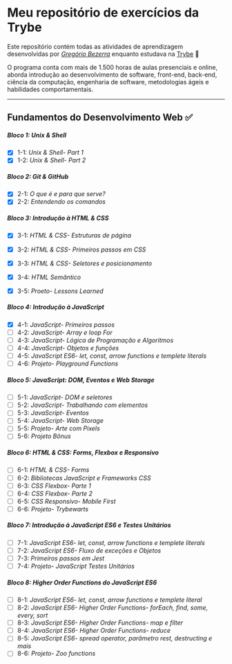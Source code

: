 # Meu repositório de exercícios da Trybe

Este repositório contém todas as atividades de aprendizagem desenvolvidas por _[Gregório Bezerra](https://www.linkedin.com/in/gregoriobezerra/)_ enquanto estudava na [Trybe](https://www.betrybe.com/) :rocket:

O programa conta com mais de 1.500 horas de aulas presenciais e online, aborda introdução ao desenvolvimento de software, front-end, back-end, ciência da computação, engenharia de software, metodologias ágeis e habilidades comportamentais.

---
## Fundamentos do Desenvolvimento Web :white_check_mark:

##### Bloco 1: Unix & Shell

- [x] 1-1: _Unix & Shell- Part 1_
- [x] 1-2: _Unix & Shell- Part 2_

##### Bloco 2: Git & GitHub

- [x] 2-1: _O que é e para que serve?_
- [x] 2-2: _Entendendo os comandos_

##### Bloco 3: Introdução à HTML & CSS

- [x] 3-1: _HTML & CSS- Estruturas de página_
- [x] 3-2: _HTML & CSS- Primeiros passos em CSS_
- [x] 3-3: _HTML & CSS- Seletores e posicionamento_
- [x] 3-4: _HTML Semântico_
- [x] 3-5: _Proeto- Lessons Learned_


##### Bloco 4: Introdução à JavaScript

- [x] 4-1: _JavaScript- Primeiros passos_
- [ ] 4-2: _JavaScript- Array e loop For_
- [ ] 4-3: _JavaScript- Lógica de Programação e Algoritmos_
- [ ] 4-4: _JavaScript- Objetos e funções_
- [ ] 4-5: _JavaScript ES6- let, const, arrow functions e templete literals_
- [ ] 4-6: _Projeto- Playground Functions_

##### Bloco 5: JavaScript: DOM, Eventos e Web Storage

- [ ] 5-1: _JavaScript- DOM e seletores_
- [ ] 5-2: _JavaScript- Trabalhando com elementos_
- [ ] 5-3: _JavaScript- Eventos_
- [ ] 5-4: _JavaScript- Web Storage_
- [ ] 5-5: _Projeto- Arte com Pixels_
- [ ] 5-6: _Projeto Bônus_

##### Bloco 6: HTML & CSS: Forms, Flexbox e Responsivo

- [ ] 6-1: _HTML & CSS- Forms_
- [ ] 6-2: _Bibliotecas JavaScript e Frameworks CSS_
- [ ] 6-3: _CSS Flexbox- Parte 1_
- [ ] 6-4: _CSS Flexbox- Parte 2_
- [ ] 6-5: _CSS Responsivo- Mobile First_
- [ ] 6-6: _Projeto- Trybewarts_

##### Bloco 7: Introdução à JavaScript ES6 e Testes Unitários

- [ ] 7-1: _JavaScript ES6- let, const, arrow functions e templete literals_
- [ ] 7-2: _JavaScript ES6- Fluxo de exceções e Objetos_
- [ ] 7-3: _Primeiros passos em Jest_
- [ ] 7-4: _Projeto- JavaScript Testes Unitários_

##### Bloco 8: Higher Order Functions do JavaScript ES6

- [ ] 8-1: _JavaScript ES6- let, const, arrow functions e templete literal_
- [ ] 8-2: _JavaScript ES6- Higher Order Functions- forEach, find, some, every, sort_
- [ ] 8-3: _JavaScript ES6- Higher Order Functions- map e filter_
- [ ] 8-4: _JavaScript ES6- Higher Order Functions- reduce_
- [ ] 8-5: _JavaScript ES6- spread operator, parâmetro rest, destructing e mais_
- [ ] 8-6: _Projeto- Zoo functions_
